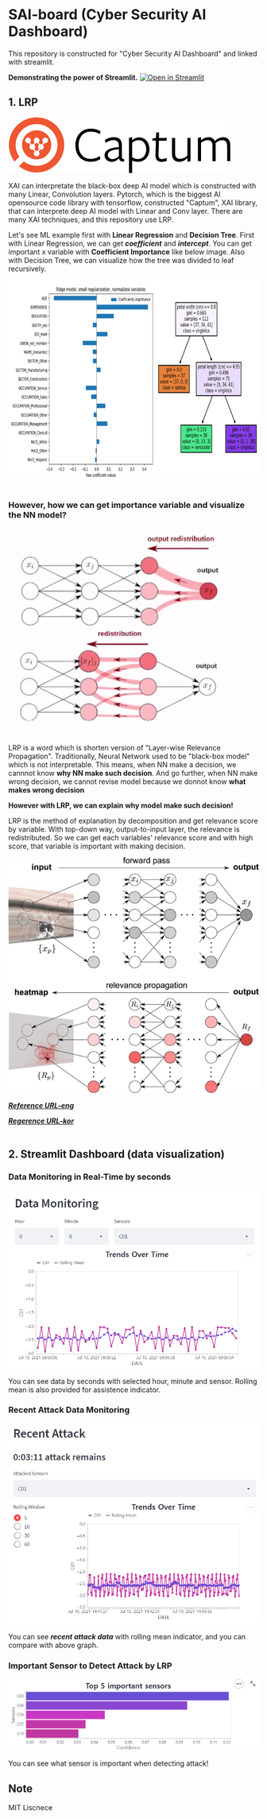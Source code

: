 # SAI-board (Cyber Security AI Dashboard)
This repository is constructed for "Cyber Security AI Dashboard" and linked with streamlit.

**Demonstrating the power of Streamlit.** [![Open in Streamlit](https://static.streamlit.io/badges/streamlit_badge_black_white.svg)](https://share.streamlit.io/monouns/sai-board/main.py)

## 1. LRP
![Captum](./img/captum.png)

XAI can interpretate the black-box deep AI model which is constructed with many Linear, Convolution layers. 
Pytorch, which is the biggest AI opensource code library with tensorflow, constructed "Captum", XAI library, that can interprete deep AI model with Linear and Conv layer.
There are many XAI techniques, and this repository use LRP.

Let's see ML example first with **Linear Regression** and **Decision Tree**.
First with Linear Regression, we can get ***coefficient*** and ***intercept***.
You can get important x variable with **Coefficient Importance** like below image.
Also with Decision Tree, we can visualize how the tree was divided to leaf recursively.

<img src="./img/ML_interpretability_ex.png" width="800" height="400"/>
<br></br>

### However, how we can get importance variable and visualize the NN model?

![LRP](./img/lrp.png)

LRP is a word which is shorten version of "Layer-wise Relevance Propagation".
Traditionally, Neural Network used to be "black-box model" which is not interpretable. 
This means, when NN make a decision, we cannnot know **why NN make such decision**.
And go further, when NN make wrong decision, we cannot revise model because we donnot know **what makes wrong decision**

**However with LRP, we can explain why model make such decision!**

LRP is the method of explanation by decomposition and get relevance score by variable. 
With top-down way, output-to-input layer, the relevance is redistributed.
So we can get each variables' relevance score and with high score, that variable is important with making decision.

![LRP with layer](./img/lrp2.png)

***[Reference URL-eng](https://towardsdatascience.com/indepth-layer-wise-relevance-propagation-340f95deb1ea)***

***[Regerence URL-kor](https://angeloyeo.github.io/2019/08/17/Layerwise_Relevance_Propagation.html)***
<br></br>

## 2. Streamlit Dashboard (data visualization)
### Data Monitoring in Real-Time by seconds
![Data Monitoring](./img/TimeSeries_visualization.png)

You can see data by seconds with selected hour, minute and sensor.
Rolling mean is also provided for assistence indicator.

### Recent Attack Data Monitoring
![Attack Data](./img/Attack_Monitoring.png)

You can see ***recent attack data*** with rolling mean indicator, and you can compare with above graph.

### Important Sensor to Detect Attack by LRP
![Data Importance](./img/Data_Importance.png)

You can see what sensor is important when detecting attack!

## Note
MIT Liscnece
